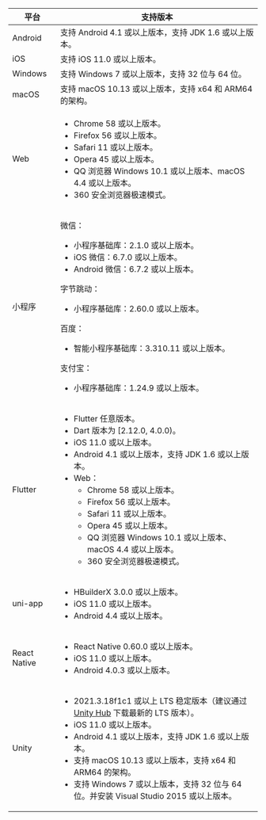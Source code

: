 | 平台 | 支持版本 |
|-----|-----|
| Android | 支持 Android 4.1 或以上版本，支持 JDK 1.6 或以上版本。 |
| iOS | 支持 iOS 11.0 或以上版本。 |
| Windows | 支持 Windows 7 或以上版本，支持 32 位与 64 位。 |
| macOS | 支持 macOS 10.13 或以上版本，支持 x64 和 ARM64 的架构。 |
| Web | <ul><li>Chrome 58 或以上版本。</li><li>Firefox 56 或以上版本。</li><li>Safari 11 或以上版本。</li><li>Opera 45 或以上版本。</li><li>QQ 浏览器 Windows 10.1 或以上版本、macOS 4.4 或以上版本。</li><li>360 安全浏览器极速模式。</li></ul>  |
| 小程序 | <p>微信：<ul><li>小程序基础库：2.1.0 或以上版本。</li><li>iOS 微信：6.7.0  或以上版本。</li><li>Android 微信：6.7.2 或以上版本。</li></ul></p><p>字节跳动：<ul><li>小程序基础库：2.60.0 或以上版本。</li></ul></p><p>百度：<ul><li>智能小程序基础库：3.310.11 或以上版本。</li></ul></p><p>支付宝：<ul><li>小程序基础库：1.24.9 或以上版本。</li></ul></p> |
| Flutter | <ul><li>Flutter 任意版本。</li><li>Dart 版本为 [2.12.0, 4.0.0)。</li><li>iOS 11.0 或以上版本。</li><li>Android 4.1 或以上版本，支持 JDK 1.6 或以上版本。</li><li>Web：<ul><li>Chrome 58 或以上版本。</li><li>Firefox 56 或以上版本。</li><li>Safari 11 或以上版本。</li><li>Opera 45 或以上版本。</li><li>QQ 浏览器 Windows 10.1 或以上版本、macOS 4.4 或以上版本。</li><li>360 安全浏览器极速模式。</li></ul>  |
| uni-app | <ul><li>HBuilderX 3.0.0 或以上版本。</li><li>iOS 11.0 或以上版本。</li><li>Android 4.4 或以上版本。</li>  |
| React Native | <ul><li>React Native 0.60.0 或以上版本。</li><li>iOS 11.0 或以上版本。</li><li>Android 4.0.3 或以上版本。</li>  |
| Unity | <ul><li>2021.3.18f1c1 或以上 LTS 稳定版本（建议通过 [Unity Hub](https://unity.cn/releases/lts/2021) 下载最新的 LTS 版本）。</li><li>iOS 11.0 或以上版本。</li><li>Android 4.1 或以上版本，支持 JDK 1.6 或以上版本。</li><li>支持 macOS 10.13 或以上版本，支持 x64 和 ARM64 的架构。</li><li>支持 Windows 7 或以上版本，支持 32 位与 64 位。并安装 Visual Studio 2015 或以上版本。  |


































